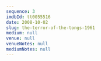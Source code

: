 ```yaml
---
sequence: 3
imdbId: tt0055516
date: 2008-10-02
slug: the-terror-of-the-tongs-1961
medium: null
venue: null
venueNotes: null
mediumNotes: null
---
```


